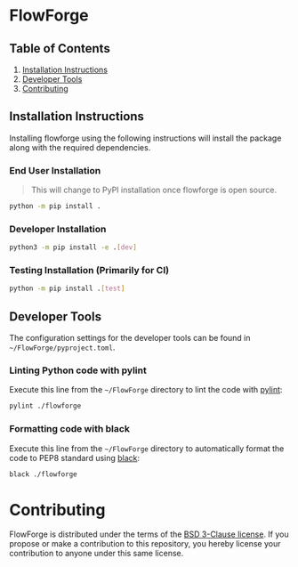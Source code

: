 # FlowForge

## Table of Contents
1. [Installation Instructions](#installation-instructions)
2. [Developer Tools](#developer-tools)
3. [Contributing](#contributing)

## Installation Instructions
Installing flowforge using the following instructions will install the package along with the required dependencies.

### End User Installation
> This will change to PyPI installation once flowforge is open source.
```bash
python -m pip install .
```
### Developer Installation
```bash
python3 -m pip install -e .[dev]
```
### Testing Installation (Primarily for CI)
```bash
python -m pip install .[test]
```

## Developer Tools
The configuration settings for the developer tools can be found in `~/FlowForge/pyproject.toml`.

### Linting Python code with pylint
Execute this line from the `~/FlowForge` directory to lint the code with [pylint](https://pypi.org/project/pylint/):
```bash
pylint ./flowforge
```

### Formatting code with black
Execute this line from the `~/FlowForge` directory to automatically format the code to PEP8 standard using [black](https://pypi.org/project/black/):
```bash
black ./flowforge
```

# Contributing #
FlowForge is distributed under the terms of the [BSD 3-Clause license](https://github.com/ut-Computational-NE/FlowForge/blob/master/LICENSE). If you propose or make a contribution to this repository, you hereby license your contribution to anyone under this same license.
